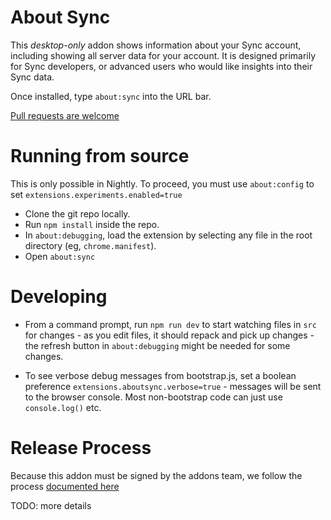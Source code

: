 # About Sync

This *desktop-only* addon shows information about your Sync account, including showing all
server data for your account. It is designed primarily for Sync developers, or
advanced users who would like insights into their Sync data.

Once installed, type `about:sync` into the URL bar.

[Pull requests are welcome](https://github.com/mozilla-extensions/aboutsync)

# Running from source
This is only possible in Nightly. To proceed, you must use `about:config` to set `extensions.experiments.enabled=true`
* Clone the git repo locally.
* Run `npm install` inside the repo.
* In `about:debugging`, load the extension by selecting any file in the root directory (eg, `chrome.manifest`).
* Open `about:sync`

# Developing
* From a command prompt, run `npm run dev` to start watching
  files in `src` for changes - as you edit files, it should repack and pick up changes - the
  refresh button in `about:debugging` might be needed for some changes.

* To see verbose debug messages from bootstrap.js, set a boolean preference
  `extensions.aboutsync.verbose=true` - messages will be sent to the browser
  console. Most non-bootstrap code can just use `console.log()` etc.

# Release Process

Because this addon must be signed by the addons team, we follow the process
[documented here](https://github.com/mozilla-extensions/xpi-manifest/blob/master/docs/releasing-a-xpi.md)

TODO: more details
